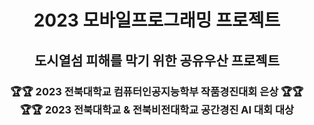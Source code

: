 <div align = center>
  <h1> 2023 모바일프로그래밍 프로젝트 </h1>
  <h2> 도시열섬 피해를 막기 위한 공유우산 프로젝트 </h2>
  <h3> 🏆🏆 2023 전북대학교 컴퓨터인공지능학부 작품경진대회 은상 🏆🏆 <br>
  🏆🏆 2023 전북대학교 & 전북비전대학교 공간경진 AI 대회 대상 </h3>
</div>

